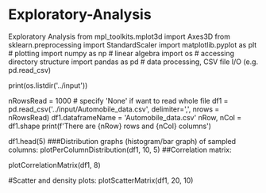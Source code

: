 # Exploratory-Analysis
Exploratory Analysis
from mpl_toolkits.mplot3d import Axes3D
from sklearn.preprocessing import StandardScaler
import matplotlib.pyplot as plt # plotting
import numpy as np # linear algebra
import os # accessing directory structure
import pandas as pd # data processing, CSV file I/O (e.g. pd.read_csv)

print(os.listdir('../input'))

nRowsRead = 1000 # specify 'None' if want to read whole file
df1 = pd.read_csv('../input/Automobile_data.csv', delimiter=',', nrows = nRowsRead)
df1.dataframeName = 'Automobile_data.csv'
nRow, nCol = df1.shape
print(f'There are {nRow} rows and {nCol} columns')

df1.head(5)
###Distribution graphs (histogram/bar graph) of sampled columns:
plotPerColumnDistribution(df1, 10, 5)
##Correlation matrix:

plotCorrelationMatrix(df1, 8)


#Scatter and density plots:
plotScatterMatrix(df1, 20, 10)
